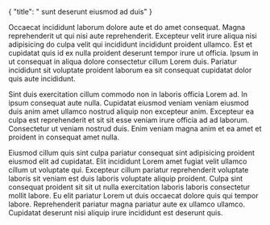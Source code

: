 {
  "title": " sunt deserunt eiusmod ad duis"
}

Occaecat incididunt laborum dolore aute et do amet consequat. Magna reprehenderit ut qui nisi aute reprehenderit. Excepteur velit irure aliqua nisi adipisicing do culpa velit qui incididunt incididunt proident ullamco. Est et cupidatat quis id ex nulla proident deserunt tempor irure ut officia. Ipsum in ut consequat in aliqua dolore consectetur cillum Lorem duis. Pariatur incididunt sit voluptate proident laborum ea sit consequat cupidatat dolor quis aute incididunt.

Sint duis exercitation cillum commodo non in laboris officia Lorem ad. In ipsum consequat aute nulla. Cupidatat eiusmod veniam veniam eiusmod duis anim amet ullamco nostrud aliquip non excepteur anim. Excepteur ea culpa est reprehenderit et sit sit esse veniam irure officia ad ad laborum. Consectetur ut veniam nostrud duis. Enim veniam magna anim et ea amet et proident in consequat amet nulla.

Eiusmod cillum quis sint culpa pariatur consequat sint adipisicing proident eiusmod elit ad cupidatat. Elit incididunt Lorem amet fugiat velit ullamco cillum ut voluptate qui. Excepteur cillum pariatur reprehenderit voluptate laboris sit veniam est duis laboris voluptate aliquip proident. Culpa sint consequat proident sit sit ut nulla exercitation laboris laboris consectetur mollit labore. Eu elit pariatur Lorem ut duis occaecat dolore quis qui tempor labore. Reprehenderit pariatur magna pariatur aute ex ullamco ullamco. Cupidatat deserunt nisi aliquip irure incididunt est deserunt quis.